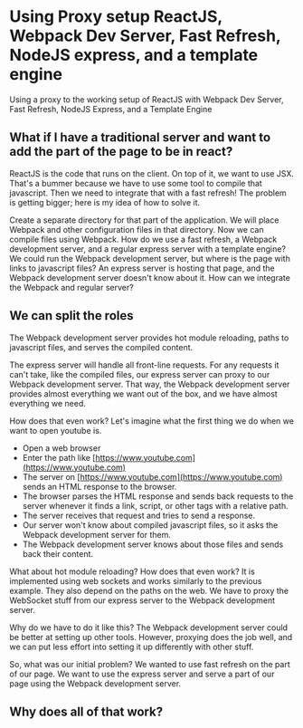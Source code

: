 # Using Proxy setup ReactJS, Webpack Dev Server, Fast Refresh, NodeJS express, and a template engine

Using a proxy to the working setup of ReactJS with Webpack Dev Server, Fast Refresh, NodeJS Express, and a Template Engine

## What if I have a traditional server and want to add the part of the page to be in react?

ReactJS is the code that runs on the client. On top of it, we want to use JSX. That's a bummer because we have to use some tool to compile that javascript. Then we need to integrate that with a fast refresh! The problem is getting bigger; here is my idea of how to solve it.

Create a separate directory for that part of the application. We will place Webpack and other configuration files in that directory. Now we can compile files using Webpack. How do we use a fast refresh, a Webpack development server, and a regular express server with a template engine? We could run the Webpack development server, but where is the page with links to javascript files? An express server is hosting that page, and the Webpack development server doesn't know about it. How can we integrate the Webpack and regular server?

## We can split the roles

The Webpack development server provides hot module reloading, paths to javascript files, and serves the compiled content.

The express server will handle all front-line requests. For any requests it can't take, like the compiled files, our express server can proxy to our Webpack development server. That way, the Webpack development server provides almost everything we want out of the box, and we have almost everything we need.

How does that even work? Let's imagine what the first thing we do when we want to open youtube is.

- Open a web browser
- Enter the path like [https://www.youtube.com](https://www.youtube.com)
- The server on [https://www.youtube.com](https://www.youtube.com) sends an HTML response to the browser.
- The browser parses the HTML response and sends back requests to the server whenever it finds a link, script, or other tags with a relative path.
- The server receives that request and tries to send a response.
- Our server won't know about compiled javascript files, so it asks the Webpack development server for them.
- The Webpack development server knows about those files and sends back their content.

What about hot module reloading? How does that even work? It is implemented using web sockets and works similarly to the previous example. They also depend on the paths on the web. We have to proxy the WebSocket stuff from our express server to the Webpack development server.

Why do we have to do it like this? The Webpack development server could be better at setting up other tools. However, proxying does the job well, and we can put less effort into setting it up differently with other stuff.

So, what was our initial problem? We wanted to use fast refresh on the part of our page. We want to use the express server and serve a part of our page using the Webpack development server.

## Why does all of that work?
